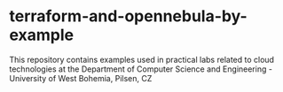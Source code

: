 # terraform-and-opennebula-by-example
This repository contains examples used in practical labs related to cloud technologies at the Department of Computer Science and Engineering - University of West Bohemia, Pilsen, CZ
